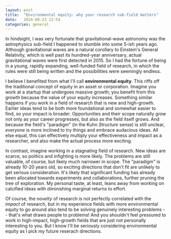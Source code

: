 ```yaml
---
layout: post
title:  "Environmental equity: why your research sub-field matters"
date:   2024-08-23 12:54
categories: general
---
```


In hindsight, I was very fortunate that gravitational-wave astronomy was the astrophysics sub-field I happened to stumble into some 5-ish years ago. Although gravitational waves are a natural corollary to Einstein's General Relativity, which is well past its hundred-year anniversary, actual gravitational waves were first detected in 2015. So I had the fortune of being in a young, rapidly expanding, well-funded field of research, in which the rules were still being written and the possibilities were seemingly endless.

I believe I benefited from what I'll call **environmental equity**. This riffs off the traditional concept of equity in an asset or corporation. Imagine you work at a startup that undergoes massive growth; you benefit from this growth because the value of your equity increases. Something similar happens if you work in a field of research that is new and high-growth. Earlier ideas tend to be both more foundational and somewhat easier to find, so your impact is broader. Opportunities and their scope naturally grow not only as your career progresses, but also as the field itself grows. And because the field's "paradigm" (in the Kuhn *Structure* sense) is still unclear, *everyone* is more inclined to try things and embrace audacious ideas. All else equal, this can effectively multiply your effectiveness and impact as a researcher, and also make the actual process more exciting.

In contrast, imagine working in a stagnating field of research. New ideas are scarce, so politics and infighting is more likely. The problems are still valuable, of course, but likely much narrower in scope. The "paradigm" is already 10-20 years old, so exciting directions that don't fit are unlikely to get serious consideration. It's likely that significant funding has already been allocated towards experiments and collaborations, further pruning the tree of exploration. My personal taste, at least, leans away from working on calcified ideas with diminishing marginal returns to effort.

Of course, the *novelty* of research is not perfectly correlated with the *impact* of research, but in my experience fields with more environmental equity to go around also tend to be solving genuinely interesting problems -- that's what draws people to problems! And you shouldn't feel pressured to work in high-impact, high-growth fields that are just not personally interesting to you. But I know I'll be seriously considering environmental equity as I pick my future reserach directions.